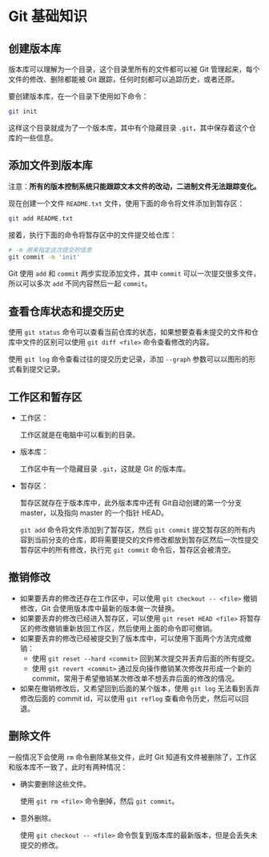 # Git 基础知识

## 创建版本库

版本库可以理解为一个目录，这个目录里所有的文件都可以被 Git 管理起来，每个文件的修改、删除都能被 Git 跟踪，任何时刻都可以追踪历史，或者还原。

要创建版本库，在一个目录下使用如下命令：

```sh
git init
```

这样这个目录就成为了一个版本库，其中有个隐藏目录 `.git`，其中保存着这个仓库的一些信息。

## 添加文件到版本库

注意：**所有的版本控制系统只能跟踪文本文件的改动，二进制文件无法跟踪变化。**

现在创建一个文件 `README.txt` 文件，使用下面的命令将文件添加到暂存区：

```sh
git add README.txt
```

接着，执行下面的命令将暂存区中的文件提交给仓库：

```sh
# -m 用来指定这次提交的信息
git commit -m 'init'
```

Git 使用 `add` 和 `commit` 两步实现添加文件，其中 `commit` 可以一次提交很多文件，所以可以多次 `add` 不同内容然后一起 `commit`。

## 查看仓库状态和提交历史

使用 `git status` 命令可以查看当前仓库的状态，如果想要查看未提交的文件和仓库中文件的区别可以使用 `git diff <file>` 命令查看修改的内容。

使用 `git log` 命令查看过往的提交历史记录，添加 `--graph` 参数可以以图形的形式看到提交记录。

## 工作区和暂存区

- 工作区：

    工作区就是在电脑中可以看到的目录。

- 版本库：

    工作区中有一个隐藏目录 `.git`，这就是 Git 的版本库。

- 暂存区：

    暂存区就存在于版本库中，此外版本库中还有 Git自动创建的第一个分支 master，以及指向 master 的一个指针 HEAD。

    `git add` 命令将文件添加到了暂存区，然后 `git commit` 提交暂存区的所有内容到当前分支的仓库，即将需要提交的文件修改都放到暂存区然后一次性提交暂存区中的所有修改，执行完 `git commit` 命令后，暂存区会被清空。

## 撤销修改

- 如果要丢弃的修改还存在工作区中，可以使用 `git checkout -- <file>` 撤销修改，Git 会使用版本库中最新的版本做一次替换。
- 如果要丢弃的修改已经进入暂存区，可以使用 `git reset HEAD <file>` 将暂存区的修改撤销重新放回工作区，然后使用上面的命令即可撤销。
- 如果要丢弃的修改已经被提交到了版本库中，可以使用下面两个方法完成撤销：
    - 使用 `git reset --hard <commit>` 回到某次提交并丢弃后面的所有提交。
    - 使用 `git revert <commit>` 通过反向操作撤销某次修改并形成一个新的 commit，常用于希望撤销某次修改单不想丢弃后面的修改的情况。
- 如果在撤销修改后，又希望回到后面的某个版本，使用 `git log` 无法看到丢弃修改后面的 commit id，可以使用 `git reflog` 查看命令历史，然后可以回退。

## 删除文件

一般情况下会使用 `rm` 命令删除某些文件，此时 Git 知道有文件被删除了，工作区和版本库不一致了，此时有两种情况：

- 确实要删除这些文件。

    使用 `git rm <file>` 命令删掉，然后 `git commit`。

- 意外删除。

    使用 `git checkout -- <file>` 命令恢复到版本库的最新版本，但是会丢失未提交的修改。
